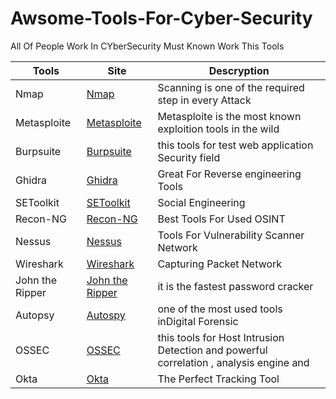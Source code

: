 
# Awsome-Tools-For-Cyber-Security
All Of People Work In CYberSecurity Must Known Work This Tools

|Tools  |Site| Descryption |
|--|--|--|
| Nmap | [Nmap](https://nmap.org/download.html)| Scanning is one of the required step in every Attack|
|Metasploite|[Metasploite](https://www.metasploit.com/get-started)|Metasploite is the most known exploition tools in the wild
|Burpsuite|[Burpsuite](https://portswigger.net/burp/communitydownload)| this tools for test web application Security field|
|Ghidra|[Ghidra](http://ghidra-sre.org)|Great For Reverse engineering Tools|
|SEToolkit|[SEToolkit](https://github.com/trustedsec/social-engineer-toolkit)|Social Engineering|
|Recon-NG|[Recon-NG](https://github.com/lanmaster53/recon-ng)|Best Tools For Used OSINT
|Nessus|[Nessus](https://www.tenable.com/products/nessus)|Tools For Vulnerability Scanner Network|
|Wireshark|[Wireshark](https://www.wireshark.org/download.html)|Capturing Packet Network|
|John the Ripper|[John the Ripper](https://www.openwall.com/john/)|it is the fastest password cracker|
|Autopsy|[Autospy](http://www.sleuthkit.org/autopsy/)|one of the most used tools inDigital Forensic|
|OSSEC|[OSSEC](https://www.ossec.net/)|this tools for Host Intrusion Detection and powerful correlation , analysis engine and| integrating log analysis|
|Okta|[Okta](https://www.okta.com/)|The Perfect Tracking Tool|
